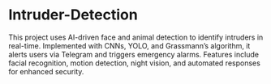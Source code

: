 # Intruder-Detection
This project uses AI-driven face and animal detection to identify intruders in real-time. Implemented with CNNs, YOLO, and Grassmann’s algorithm, it alerts users via Telegram and triggers emergency alarms. Features include facial recognition, motion detection, night vision, and automated responses for enhanced security.
